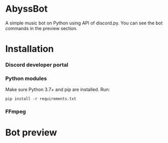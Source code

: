 # AbyssBot
A simple music bot on Python using API of discord.py.
You can see the bot commands in the preview section.

# Installation

### Discord developer portal

### Python modules
Make sure Python 3.7+ and pip are installed. Run:

```pip install -r requirements.txt```

### FFmpeg

# Bot preview

